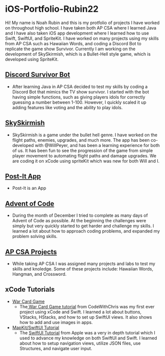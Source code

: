 # iOS-Portfolio-Rubin22

Hi! My name is Noah Rubin and this is my protfolio of projects I have worked on throughout high school. I have taken both AP CSA where I learned Java and I have also taken iOS app development where I learned how to use Swift, SwiftUI, and SpriteKit. I have worked on many projects using my skills from AP CSA such as Hawaiian Words, and coding a Discord Bot to replicate the game show Survivor. Currently I am working on the development of SkySkirmish, which is a Bullet-Hell style game, which is developed using SpriteKit.

## [Discord Survivor Bot](https://github.com/haonnoah123/discordSurvivorBot)
* After learning Java in AP CSA decided to test my skills by coding a Discord Bot that mimics the TV show survivor. I started with the bot having simple functions, such as giving players idols for correctly guessing a number between 1-100. However, I quickly scaled it up adding features like voting and the ability to play idols.

## [SkySkirmish](https://github.com/WillPeyer/SkySkirmish)
* SkySkirmish is a game under the bullet hell genre. I have worked on the flight paths, enemies, upgrades, and much more. The app has been co-developed with @WillPeyer, and has been a learning experience for both of us. It has been fun to see the progression of the game from simple player movement to automating flight paths and damage upgrades. We are coding it on xCode using spriteKit which was new for both Will and I.

## [Post-It App](https://github.com/EPHS-iOS/Spring2022GroupProject)
* Post-It is an App 

## [Advent of Code](https://github.com/haonnoah123/adventOfCode2021)
* During the month of December I tried to complete as many days of Advent of Code as possible. At the beginning the challenges were simply but very quickly started to get harder and challenge my skills. I learned a lot about how to approach coding problems, and expanded my problem solving skills. 

## [AP CSA Projects](https://github.com/haonnoah123/AP-CSA-2021) 
* While taking AP CSA I was assigned many projects and labs to test my skills and knoledge. Some of these projects include: Hawaiian Words, Hangman, and Crossword. 

## xCode Tutorials
* [War Card Game](https://github.com/haonnoah123/warCardGame)
  * The[ War Card Game tutorial](https://www.youtube.com/watch?v=lIxq4TCdlRU) from CodeWithChris was my first ever project using xCode and Swift. I learned a lot about buttons, VStacks, HStacks, and how to set up SwiftUI views. It also shows how to add and use images in apps.
* [MapKit/SwiftUI Tutorial](https://github.com/haonnoah123/Apple-Map-Tutorial)
  * The [SwiftUI Tutorial](https://developer.apple.com/tutorials/swiftui) from Apple was a very in depth tutorial which I used to advance my knowledge on both SwiftUI and Swift. I learned about how to setup navigation views, utilize JSON files, use Structures, and navigate user input.

